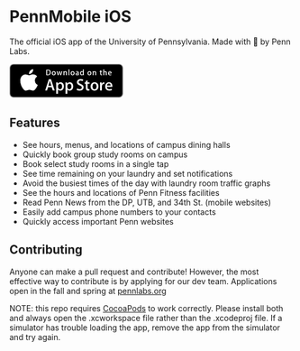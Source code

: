 PennMobile iOS
===============

The official iOS app of the University of Pennsylvania. Made with 💝 by Penn Labs.

[![PennMobile on App Store](Assets/appstore.png)](https://itunes.apple.com/us/app/penn-mobile/id944829399)

## Features

* See hours, menus, and locations of campus dining halls
* Quickly book group study rooms on campus 
* Book select study rooms in a single tap
* See time remaining on your laundry and set notifications
* Avoid the busiest times of the day with laundry room traffic graphs
* See the hours and locations of Penn Fitness facilities
* Read Penn News from the DP, UTB, and 34th St. (mobile websites)
* Easily add campus phone numbers to your contacts
* Quickly access important Penn websites

## Contributing

Anyone can make a pull request and contribute! However, the most effective way to contribute is by applying for our dev team. Applications open in the fall and spring at [pennlabs.org](https://pennlabs.org)

NOTE: this repo requires [CocoaPods](http://cocoapods.org/) to work correctly. Please install both and always open the .xcworkspace file rather than the .xcodeproj file. If a simulator has trouble loading the app, remove the app from the simulator and try again.
